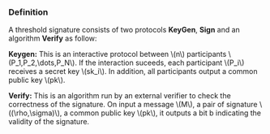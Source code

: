 ### Definition

A threshold signature consists of two protocols **KeyGen**, **Sign** and an algorithm **Verify** as follow: 

**Keygen:** This is an interactive protocol between \\(n\\) participants \\(P_1,P_2,\dots,P_N\\). If the interaction suceeds, each participant \\(P_i\\) receives a secret key \\(sk_i\\). In addition, all participants output a common public key \\(pk\\). 

**Verify:** This is an algorithm run by an external verifier to check the correctness of the signature. On input a message \\(M\\), a pair of signature \\((\rho,\sigma)\\), a common public key \\(pk\\), it outputs a bit b indicating the validity of the signature.